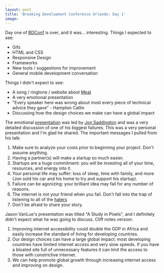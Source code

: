 ```yaml
---
layout: post
title: 'Breaking Development Conference Orlando: Day 1'
image:
---
```


Day one of [BDConf](https://bdconf.com/events/orlando-2014/) is over, and it was... interesting. Things I expected to see:

* Gifs
* HTML and CSS
* Responsive Design
* Frameworks
* New tools / suggestions for improvement
* General mobile development conversation


Things I didn't expect to see:

* A song / ringtone / website about [Meat](http://www.wholesalemeatscoventry.co.uk/)
* A very emotional presentation
* "Every speaker here was wrong about most every piece of technical advice they gave" - Hampton Catlin
* Discussing how the design choices we make can have a global impact

The emotional [presentation](http://john.do/greater-agony/) was led by [Jon Saddington](https://twitter.com/saddington) and was a very detailed discussion of one of his biggest failures. This was a very personal presentation and I'm glad he shared. The important messages I pulled from his talk:

1. Make sure to analyze your costs prior to beginning your project. Don't assume anything.
2. Having a partner(s) will make a startup so much easier.
3. Startups are a huge commitment: you will be investing all of your time, resources, and energy into it.
4. Your personal life may suffer: loss of sleep, time with family, and more (Jon sold his car and his home to try and support his startup).
5. Failure can be agonizing: your brilliant idea may fail for any number of reasons.
6. The internet is not your friend when you fail. Don't fall into the trap of listening to all of the [haters](https://38.media.tumblr.com/tumblr_m0cdbrqqfb1rqfhi2o1_500.gif)
7. Don't be afraid to share your story.


Jason VanLue's presentation was titled "A Study in Pixels", and I definitely didn't expect what he was going to discuss. Cliff notes version:

1. Improving internet accessibility could double the GDP in Africa and easily increase the standard of living for developing countries.
2. Our design choices can have a large global impact: most developing countries have limited internet access and very slow speeds. If you have a bloated site full of unnecessary features it can limit the access to those with constrictive internet.
3. We can help promote global growth through increasing internet access and improving on design.
